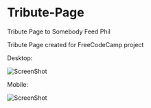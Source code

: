 # Tribute-Page
 Tribute Page to Somebody Feed Phil

Tribute Page created for FreeCodeCamp project 

Desktop:

![ScreenShot](/desktop.png)

Mobile:

![ScreenShot](/mobile.png)

